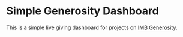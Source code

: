 # Simple Generosity Dashboard

This is a simple live giving dashboard for projects on [IMB Generosity](https://give.imb.org).
